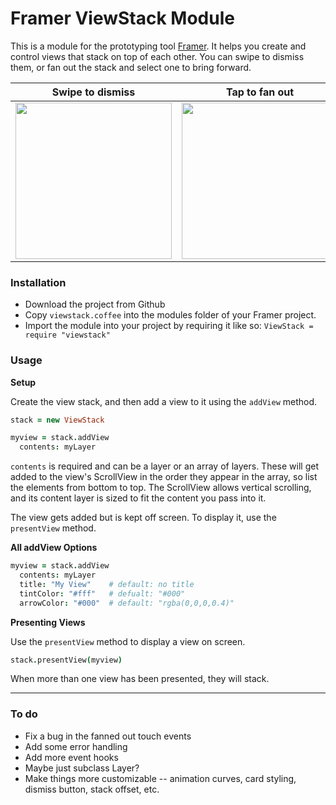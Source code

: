 # Framer ViewStack Module

This is a module for the prototyping tool [Framer](http://framerjs.com). It helps you create and control views that stack on top of each other. You can swipe to dismiss them, or fan out the stack and select one to bring forward.

Swipe to dismiss | Tap to fan out
---|---
<img src="http://inpo.co/viewstack/swipe.gif" width="250px"/> | <img src="http://inpo.co/viewstack/tap-to-fan-out.gif" width="250px"/>

### Installation
* Download the project from Github
* Copy `viewstack.coffee` into the modules folder of your Framer project.
* Import the module into your project by requiring it like so: `ViewStack = require "viewstack"`

### Usage

**Setup**

Create the view stack, and then add a view to it using the `addView` method.

```coffeescript
stack = new ViewStack

myview = stack.addView
  contents: myLayer
 ```
 
 `contents` is required and can be a layer or an array of layers. These will get added to the view's ScrollView in the order they appear in the array, so list the elements from bottom to top. The ScrollView allows vertical scrolling, and its content layer is sized to fit the content you pass into it.
 
The view gets added but is kept off screen. To display it, use the `presentView` method.

**All addView Options**
```coffeescript
myview = stack.addView
  contents: myLayer
  title: "My View"    # default: no title
  tintColor: "#fff"   # defualt: "#000"
  arrowColor: "#000"  # default: "rgba(0,0,0,0.4)"
 ```

 
**Presenting Views**

Use the `presentView` method to display a view on screen.

```coffeescript
stack.presentView(myview)
```

When more than one view has been presented, they will stack. 

-----

### To do
* Fix a bug in the fanned out touch events
* Add some error handling
* Add more event hooks
* Maybe just subclass Layer?
* Make things more customizable -- animation curves, card styling, dismiss button, stack offset, etc.
